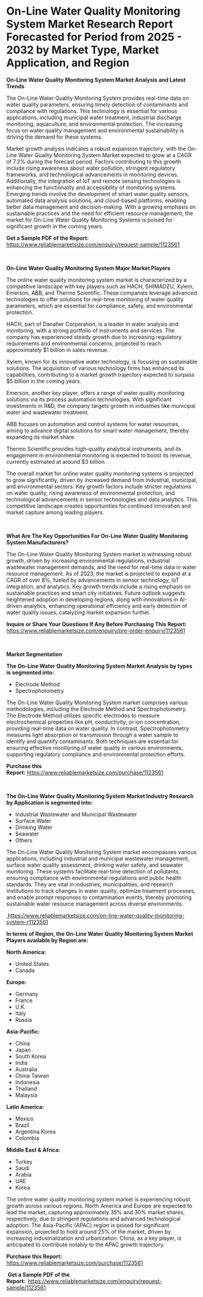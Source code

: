 <p><h1>On-Line Water Quality Monitoring System Market Research Report Forecasted for Period from 2025 -  2032 by Market Type, Market Application, and Region</h1></p><p><strong>On-Line Water Quality Monitoring System Market Analysis and Latest Trends</strong></p>
<p><p>The On-Line Water Quality Monitoring System provides real-time data on water quality parameters, ensuring timely detection of contaminants and compliance with regulations. This technology is essential for various applications, including municipal water treatment, industrial discharge monitoring, aquaculture, and environmental protection. The increasing focus on water quality management and environmental sustainability is driving the demand for these systems.</p><p>Market growth analysis indicates a robust expansion trajectory, with the On-Line Water Quality Monitoring System Market expected to grow at a CAGR of 7.2% during the forecast period. Factors contributing to this growth include rising awareness about water pollution, stringent regulatory frameworks, and technological advancements in monitoring devices. Additionally, the integration of IoT and remote sensing technologies is enhancing the functionality and accessibility of monitoring systems. Emerging trends involve the development of smart water quality sensors, automated data analysis solutions, and cloud-based platforms, enabling better data management and decision-making. With a growing emphasis on sustainable practices and the need for efficient resource management, the market for On-Line Water Quality Monitoring Systems is poised for significant growth in the coming years.</p></p>
<p><strong>Get a Sample PDF of the Report:&nbsp;</strong> <a href="https://www.reliablemarketsize.com/enquiry/request-sample/1123561?utm_campaign=3456&utm_medium=2&utm_source=Github&utm_content=ia&utm_term=12042025&utm_id=on-line-water-quality-monitoring-system">https://www.reliablemarketsize.com/enquiry/request-sample/1123561</a></p>
<p>&nbsp;</p>
<p><strong>On-Line Water Quality Monitoring System Major Market Players</strong></p>
<p><p>The online water quality monitoring system market is characterized by a competitive landscape with key players such as HACH, SHIMADZU, Xylem, Emerson, ABB, and Thermo Scientific. These companies leverage advanced technologies to offer solutions for real-time monitoring of water quality parameters, which are essential for compliance, safety, and environmental protection.</p><p>HACH, part of Danaher Corporation, is a leader in water analysis and monitoring, with a strong portfolio of instruments and services. The company has experienced steady growth due to increasing regulatory requirements and environmental concerns, projected to reach approximately $1 billion in sales revenue.</p><p>Xylem, known for its innovative water technology, is focusing on sustainable solutions. The acquisition of various technology firms has enhanced its capabilities, contributing to a market growth trajectory expected to surpass $5 billion in the coming years.</p><p>Emerson, another key player, offers a range of water quality monitoring solutions via its process automation technologies. With significant investments in R&D, the company targets growth in industries like municipal water and wastewater treatment.</p><p>ABB focuses on automation and control systems for water resources, aiming to advance digital solutions for smart water management, thereby expanding its market share.</p><p>Thermo Scientific provides high-quality analytical instruments, and its engagement in environmental monitoring is expected to boost its revenue, currently estimated at around $3 billion.</p><p>The overall market for online water quality monitoring systems is projected to grow significantly, driven by increased demand from industrial, municipal, and environmental sectors. Key growth factors include stricter regulations on water quality, rising awareness of environmental protection, and technological advancements in sensor technologies and data analytics. This competitive landscape creates opportunities for continued innovation and market capture among leading players.</p></p>
<p>&nbsp;</p>
<p><strong>What Are The Key Opportunities For On-Line Water Quality Monitoring System Manufacturers?</strong></p>
<p><p>The On-Line Water Quality Monitoring System market is witnessing robust growth, driven by increasing environmental regulations, industrial wastewater management demands, and the need for real-time data in water resource management. As of 2023, the market is projected to expand at a CAGR of over 8%, fueled by advancements in sensor technology, IoT integration, and analytics. Key growth trends include a rising emphasis on sustainable practices and smart city initiatives. Future outlook suggests heightened adoption in developing regions, along with innovations in AI-driven analytics, enhancing operational efficiency and early detection of water quality issues, catalyzing market expansion further.</p></p>
<p><strong>Inquire or Share Your Questions If Any Before Purchasing This Report:</strong> <a href="https://www.reliablemarketsize.com/enquiry/pre-order-enquiry/1123561?utm_campaign=3456&utm_medium=2&utm_source=Github&utm_content=ia&utm_term=12042025&utm_id=on-line-water-quality-monitoring-system">https://www.reliablemarketsize.com/enquiry/pre-order-enquiry/1123561</a></p>
<p>&nbsp;</p>
<p><strong>Market Segmentation</strong></p>
<p><strong>The On-Line Water Quality Monitoring System Market Analysis by types is segmented into:</strong></p>
<p><ul><li>Electrode Method</li><li>Spectrophotometry</li></ul></p>
<p><p>The On-Line Water Quality Monitoring System market comprises various methodologies, including the Electrode Method and Spectrophotometry. The Electrode Method utilizes specific electrodes to measure electrochemical properties like pH, conductivity, or ion concentration, providing real-time data on water quality. In contrast, Spectrophotometry measures light absorption or transmission through a water sample to identify and quantify contaminants. Both techniques are essential for ensuring effective monitoring of water quality in various environments, supporting regulatory compliance and environmental protection efforts.</p></p>
<p><strong>Purchase this Report:&nbsp;</strong><a href="https://www.reliablemarketsize.com/purchase/1123561?utm_campaign=3456&utm_medium=2&utm_source=Github&utm_content=ia&utm_term=12042025&utm_id=on-line-water-quality-monitoring-system">https://www.reliablemarketsize.com/purchase/1123561</a></p>
<p>&nbsp;</p>
<p><strong>The On-Line Water Quality Monitoring System Market Industry Research by Application is segmented into:</strong></p>
<p><ul><li>Industrial Wastewater and Municipal Wastewater</li><li>Surface Water</li><li>Drinking Water</li><li>Seawater</li><li>Others</li></ul></p>
<p><p>The On-Line Water Quality Monitoring System market encompasses various applications, including industrial and municipal wastewater management, surface water quality assessment, drinking water safety, and seawater monitoring. These systems facilitate real-time detection of pollutants, ensuring compliance with environmental regulations and public health standards. They are vital in industries, municipalities, and research institutions to track changes in water quality, optimize treatment processes, and enable prompt responses to contamination events, thereby promoting sustainable water resource management across diverse environments.</p></p>
<p><a href="https://www.reliablemarketsize.com/on-line-water-quality-monitoring-system-r1123561?utm_campaign=3456&utm_medium=2&utm_source=Github&utm_content=ia&utm_term=12042025&utm_id=on-line-water-quality-monitoring-system">&nbsp;https://www.reliablemarketsize.com/on-line-water-quality-monitoring-system-r1123561</a></p>
<p><strong>In terms of Region, the On-Line Water Quality Monitoring System Market Players available by Region are:</strong></p>
<p>
    <p> <strong> North America: </strong>
        <ul>
            <li>United States</li>
            <li>Canada</li>
        </ul>
        </p> 
    <p> <strong> Europe: </strong>
        <ul>
            <li>Germany</li>
            <li>France</li>
            <li>U.K.</li>
            <li>Italy</li>
            <li>Russia</li>
        </ul>
        </p> 
    <p> <strong> Asia-Pacific: </strong>
        <ul>
            <li>China</li>
            <li>Japan</li>
            <li>South Korea</li>
            <li>India</li>
            <li>Australia</li>
            <li>China Taiwan</li>
            <li>Indonesia</li>
            <li>Thailand</li>
            <li>Malaysia</li>
        </ul>
        </p> 
    <p> <strong> Latin America: </strong>
        <ul>
            <li>Mexico</li>
            <li>Brazil</li>
            <li>Argentina Korea</li>
            <li>Colombia</li>
        </ul>
        </p> 
    <p> <strong> Middle East & Africa: </strong>
        <ul>
            <li>Turkey</li>
            <li>Saudi</li>
            <li>Arabia</li>
            <li>UAE</li>
            <li>Korea</li>
        </ul>
    </p>
    </p>
<p><p>The online water quality monitoring system market is experiencing robust growth across various regions. North America and Europe are expected to lead the market, capturing approximately 35% and 30% market shares, respectively, due to stringent regulations and advanced technological adoption. The Asia-Pacific (APAC) region is poised for significant expansion, projected to hold around 25% of the market, driven by increasing industrialization and urbanization. China, as a key player, is anticipated to contribute notably to the APAC growth trajectory.</p></p>
<p><strong>Purchase this Report: </strong><a href="https://www.reliablemarketsize.com/purchase/1123561?utm_campaign=3456&utm_medium=2&utm_source=Github&utm_content=ia&utm_term=12042025&utm_id=on-line-water-quality-monitoring-system">https://www.reliablemarketsize.com/purchase/1123561</a></p>
<p>&nbsp;<strong>Get a Sample PDF of the Report:&nbsp;&nbsp;</strong><a href="https://www.reliablemarketsize.com/enquiry/request-sample/1123561?utm_campaign=3456&utm_medium=2&utm_source=Github&utm_content=ia&utm_term=12042025&utm_id=on-line-water-quality-monitoring-system">https://www.reliablemarketsize.com/enquiry/request-sample/1123561</a></p>
<p><strong></strong></p>
<p><p></p><p></p><p></p></p>